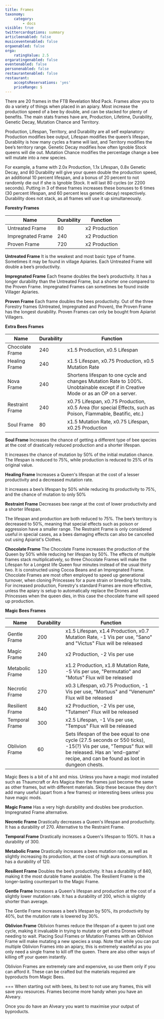 ```yaml
---
title: Frames
taxonomy:
    category:
        - docs
visible: true
twittercardoptions: summary
articleenabled: false
musiceventenabled: false
orgaenabled: false
orga:
    ratingValue: 2.5
orgaratingenabled: false
eventenabled: false
personenabled: false
restaurantenabled: false
restaurant:
    acceptsReservations: 'yes'
    priceRange: $
---
```


There are 20 frames in the FTB Revelation Mod Pack. Frames allow you to do a variety of things when placed in an apiary. Most increase the production speed of a bee by double, and can be stacked for plenty of benefits. The main stats frames have are, Production, Lifetime, Durability, Genetic Decay, Mutation Chance and Territory.

Production, Lifespan, Territory, and Durability are all self explanatory: Production modifies bee output, Lifespan modifies the queen’s lifespan, Durability is how many cycles a frame will last, and Territory modifies the bee’s territory range. Genetic Decay modifies how often Ignoble Stock queens will die out. Mutation Chance modifies the percentage change a bee will mutate into a new species.

For example, a frame with 2.0x Production, 1.1x Lifespan, 0.8x Genetic Decay, and 80 Durability will give your queen double the production speed, an additional 10 percent lifespan, and a bonus of 20 percent to not randomly die out if she is Ignoble Stock. It will last 80 cycles (or 2200 seconds). Putting in 3 of these frames increases these bonuses to 6 times (30 percent lifespan, and 60 percent less genetic decay) respectively. Durability does not stack, as all frames will use it up simultaneously.

**Forestry Frames**

| Name             | Durability          | Function      |
| ---------------- |---------------------| ------------- |
|Untreated Frame   | 80                  | x2 Production |
|Impregnated Frame | 240                 | x2 Production |
|Proven Frame      |720                  | x2 Production |

**Untreated Frame**
It is the weakest and most basic type of frame. Sometimes it may be found in village Apiaries. Each Untreated Frame will double a bee’s productivity.

**Impregnated Frame**
Each freame doubles the bee’s productivity. It has a longer durability than the Untreated Frame, but a shorter one compared to the Proven Frame. Impregnated Frames can sometimes be found inside Villager Apiaries.

**Proven Frame**
Each frame doubles the bees productivity. Out of the three Forestry frames (Untreated, Impregnated and Proven), the Proven Frame has the longest durability. Proven Frames can only be bought from Apiarist Villagers.


**Extra Bees Frames**

| Name             | Durability          | Function                                            |
| ---------------- |---------------------| --------------------------------------------------- |
|Chocolate Frame   | 240                 | x1.5 Production, x0.5 Lifespan                      |
|Healing Frame     | 240                 | x1.5 Lifespan, x0.75 Production, x0.5 Mutation Rate |
|Nova Frame        | 240                 | Shortens lifespan to one cycle and changes Mutation Rate to 100%. Unobtainable except if in Creative Mode or as an OP on a server. |
|Restraint Frame   | 240                 | x0.75 Lifespan, x0.75 Production, x0.5 Area (for special Effects, such as Poison, Flammable, Beatific, etc.) |
|Soul Frame        | 80                 | x1.5 Mutation Rate, x0.75 Lifespan, x0.25 Production |

**Soul Frame**
Increases the chance of getting a different type of bee species at the cost of drastically reduced production and a shorter lifespan.

It increases the chance of mutation by 50% of the initial mutation chance. The lifespan is reduced to 75%, while production is reduced to 25% of its original value.

**Healing Frame**
Increases a Queen's lifespan at the cost of a lesser productivity and a decreased mutation rate.

It increases a bee’s lifespan by 50% while reducing its productivity to 75%, and the chance of mutation to only 50%

**Restraint Frame**
Decreases bee range at the cost of lower productivity and a shorter lifespan.

The lifespan and production are both reduced to 75%. The bee’s territory is decreased to 50%, meaning that special effects such as poison or aggression have a smaller range. The Restraint Frame is only considered useful in special cases, as a bees damaging effects can also be cancelled out using Apiarist's Clothes.

**Chocolate Frame**
The Chocolate Frame increases the production of the Queen by 50% while reducing her lifespan by 50%. The effects of multiple frames stack multiplicatively, so three Chocolate Frames will make the Lifespan for a Longest life Queen four minutes instead of the usual thirty two. It is constructed using Cocoa Beans and an Impregnated Frame. Chocolate Frames are most often employed to speed up generational turnover, when cloning Princesses for a pure strain or breeding for traits. For increased production, Forestry's standard Frames are more effective, unless the apiary is setup to automatically replace the Drones and Princesses when the queen dies, in this case the chocolate frame will speed up production.


**Magic Bees Frames**

| Name             | Durability          | Function                                            |
| ---------------- |---------------------| --------------------------------------------------- |
|Gentle Frame      | 200                 | x1.5 Lifespan, x1.4 Production, x0.7 Mutation Rate, -1 Vis per use, "Sano" and "Victus" Flux will be released |
|Magic Frame       | 240                 | x2 Production, -2 Vis per use |
|Metabolic Frame   | 120				 | x1.2 Production, x1.8 Mutation Rate, -5 Vis per use, "Permutatio" and "Motus" Flux will be released |
|Necrotic Frame    | 270				 | x0.3 Lifespan, x0.75 Production, -1 Vis per use, "Mortuus" and "Venenum" Flux will be released |
|Resilient Frame   | 840				 | x2 Production, -2 Vis per use, "Tutamen" Flux will be released |
|Temporal Frame    | 300				 | x2.5 Lifespan, -1 Vis per use, "Tempus" Flux will be released |
|Oblivion Frame    | 60					 | Sets lifespan of the bee equal to one cycle (27.5 seconds or 550 ticks), -15(?) Vis per use, "Tempus" flux will be released. Has an 'end-game' recipe, and can be found as loot in dungeon chests. |

Magic Bees is a bit of a hit and miss. Unless you have a magic mod installed such as Thaumcraft or Ars Magica then the frames just become the same as other frames, but with different materials. Skip these because they don't add many useful (apart from a few frames) or interesting bees unless you have magic mods.

**Magic Frame**
Has a very high durability and doubles bee production. Impregnated Frame alternative.

**Necrotic Frame**
Drastically decreases a Queen's lifespan and productivity. It has a durability of 270. Alternative to the Restraint Frame.

**Temporal Frame** 
Drastically increases a Queen's lifespan to 150%. It has a durability of 300.

**Metabolic Frame**
Drastically increases a bees mutation rate, as well as slightly increasing its production, at the cost of high aura consumption. It has a durability of 120.

**Resilient Frame**
Doubles the bee’s productivity. It has a durability of 840, making it the most durable frame available. The Resilient Frame is the longer-lasting counterpart to the Magic Frame.

**Gentle Frame**
Increases a Queen's lifespan and production at the cost of a slightly lower mutation rate. It has a durability of 200, which is slightly shorter than average.

The Gentle Frame increases a bee’s lifespan by 50%, its productivity by 40%, but the mutation rate is lowered by 30%.

**Oblivion Frame**
Oblivion frames reduce the lifespan of a queen to just one cycle, making it invaluable in trying to mutate or get extra Drones without needing to wait. Placing Soul Frames or Mutation Frames with an Oblivion Frame will make mutating a new species a snap. Note that while you can put multiple Oblivion Frames into an apiary, this is extremely wasteful as you only need a single frame to kill off the queen. There are also other ways of killing off your queen instantly.

Oblivion Frames are extremely rare and expensive, so use them only if you can afford it. These can be crafted but the materials required are byproducts from Magic Bees.

===
When starting out with bees, its best to not use any frames, this will save you resources. Frames become more handy when you have an Alveary.

Once you do have an Alveary you want to maximise your output of byproducts.
